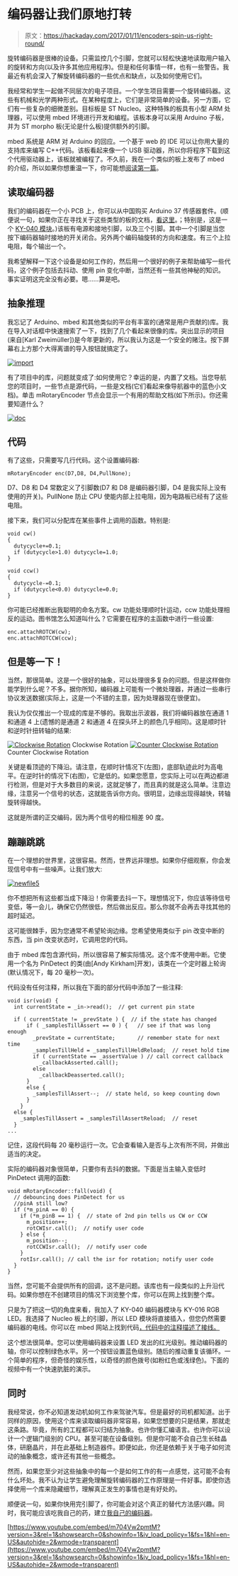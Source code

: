 # 编码器让我们原地打转

> 原文：<https://hackaday.com/2017/01/11/encoders-spin-us-right-round/>

旋转编码器是很棒的设备。只需监控几个引脚，您就可以轻松快速地读取用户输入的旋转和方向(以及许多其他应用程序)。但是和任何事情一样，也有一些警告。我最近有机会深入了解旋转编码器的一些优点和缺点，以及如何使用它们。

我经常和学生一起做不同层次的电子项目。一个学生项目需要一个旋转编码器。这些有机械和光学两种形式。在某种程度上，它们是非常简单的设备。另一方面，它们有一些复杂的细微差别。目标板是 ST Nucleo。这种特殊的板具有小型 ARM 处理器，可以使用 mbed 环境进行开发和编程。该板本身可以采用 Arduino 子板，并为 ST morpho 板(无论是什么板)提供额外的引脚。

mbed 系统是 ARM 对 Arduino 的回应。一个基于 web 的 IDE 可以让你用大量的支持库来编写 C++代码。该板看起来像一个 USB 驱动器，所以你将程序下载到这个代用驱动器上，该板就被编程了。不久前，我在一个类似的板上发布了 mbed 的介绍，所以如果你想重温一下，你可能想[阅读第一篇](http://hackaday.com/2015/08/11/getting-started-with-arm-using-mbed/)。

## 读取编码器

我们的编码器在一个小 PCB 上，你可以从中国购买 Arduino 37 传感器套件。(顺便说一句，如果你正在寻找关于这些类型的板的文档，[看这里](https://tkkrlab.nl/wiki/Arduino_37_sensors)。；特别是，这是一个 [KY-040 模块](https://tkkrlab.nl/wiki/Arduino_KY-040_Rotary_encoder_module)。)该板有电源和接地引脚，以及三个引脚。其中一个引脚是当您按下编码器轴时接地的开关闭合。另外两个编码轴旋转的方向和速度。有三个上拉电阻，每个输出一个。

我希望解释一下这个设备是如何工作的，然后用一个很好的例子来帮助编写一些代码，这个例子包括去抖动、使用 pin 变化中断，当然还有一些其他神秘的知识。事实证明这完全没有必要。嗯……算是吧。

## 抽象推理

我忘记了 Arduino、mbed 和其他类似的平台有丰富的(通常是用户贡献的)库。我在导入对话框中快速搜索了一下，找到了几个看起来很像的库。突出显示的项目(来自[Karl Zweimüller])是今年更新的，所以我认为这是一个安全的赌注。按下屏幕右上方那个大得离谱的导入按钮就搞定了。

[![import](img/335daf958d8f870acf08bc91571b59f4.png)](https://hackaday.com/wp-content/uploads/2016/12/import.png)

有了项目中的库，问题就变成了:如何使用它？幸运的是，内置了文档。当您导航您的项目时，一些节点是源代码，一些是文档(它们看起来像导航器中的蓝色小文档)。单击 mRotaryEncoder 节点会显示一个有用的帮助文档(如下所示)。你还需要知道什么？

[![doc](img/6ddf8de2ce43716df285ef1243e3968a.png)](https://hackaday.com/wp-content/uploads/2016/12/doc.png)

## 代码

有了这些，只需要写几行代码。这个设置编码器:

```
mRotaryEncoder enc(D7,D8, D4,PullNone);
```

D7、D8 和 D4 常数定义了引脚数(D7 和 D8 是编码器引脚，D4 是我实际上没有使用的开关)。PullNone 防止 CPU 使能内部上拉电阻，因为电路板已经有了这些电阻。

接下来，我们可以分配库在某些事件上调用的函数。特别是:

```
void cw()
{
  dutycycle+=0.1;
  if (dutycycle>1.0) dutycycle=1.0;
}

void ccw()
{
  dutycycle-=0.1;
  if (dutycycle<0.0) dutycycle=0.0;
}
```

你可能已经推断出我聪明的命名方案。cw 功能处理顺时针运动，ccw 功能处理相反的运动。图书馆怎么知道叫什么？它需要在程序的主函数中进行一些设置:

```
enc.attachROTCW(cw);
enc.attachROTCCW(ccw);
```

## 但是等一下！

当然，那很简单。这是一个很好的抽象，可以处理很多复杂的问题。但是这样做你能学到什么呢？不多。据你所知，编码器上可能有一个微处理器，并通过一些串行协议发送数据(实际上，这是一个不错的主意，因为处理器现在很便宜)。

我认为仅仅推出一个现成的库是不够的。我取出示波器，我们将编码器放在通道 1 和通道 4 上(遗憾的是通道 2 和通道 4 在探头环上的颜色几乎相同)。这是顺时针和逆时针扭转轴的结果:

 [![Clockwise Rotation](img/a5388ff5745e1b3315955b0f6d8310ad.png "newfile6")](https://hackaday.com/2017/01/11/encoders-spin-us-right-round/newfile6/) Clockwise Rotation [![Counter Clockwise Rotation](img/a93de4320f63fbbfec6022bb24df200c.png "newfile7")](https://hackaday.com/2017/01/11/encoders-spin-us-right-round/newfile7/) Counter Clockwise Rotation

关键是看顶迹的下降沿。请注意，在顺时针情况下(左图)，底部轨迹此时为高电平。在逆时针的情况下(右图)，它是低的。如果您愿意，您实际上可以在两边都进行检测，但是对于大多数目的来说，这就足够了，而且真的就是这么简单。注意边缘，注意另一个信号的状态，这就能告诉你方向。很明显，边缘出现得越快，转轴旋转得越快。

这就是所谓的正交编码，因为两个信号的相位相差 90 度。

## 蹦蹦跳跳

在一个理想的世界里，这很容易。然而，世界远非理想。如果你仔细观察，你会发现信号中有一些噪声。让我们放大:

[![newfile5](img/af3088cfb3f8bfda6cfb00e7f313bc6d.png)](https://hackaday.com/wp-content/uploads/2016/12/newfile5.png)

你不想把所有这些都当成下降沿！你需要去抖一下。理想情况下，你应该等待信号变低，等一会儿，确保它仍然很低，然后做出反应。那么你就不会再去寻找其他的超时延迟。

这可能很棘手，因为您通常不希望轮询边缘。您希望使用类似于 pin 改变中断的东西，当 pin 改变状态时，它调用您的代码。

由于 mbed 库包含源代码，所以很容易了解实际情况。这个库不使用中断。它使用一个名为 PinDetect 的类(由[Andy Kirkham]开发)，该类在一个定时器上轮询(默认情况下，每 20 毫秒一次)。

代码没有任何注释，所以我在下面的部分代码中添加了一些注释:

```
void isr(void) {
  int currentState = _in->read();  // get current pin state

  if ( currentState != _prevState ) {  // if the state has changed
      if ( _samplesTillAssert == 0 ) {   // see if that was long enough
        _prevState = currentState;       // remember state for next time
        _samplesTillHeld = _samplesTillHeldReload;  // reset hold time
        if ( currentState == _assertValue ) // call correct callback
          _callbackAsserted.call();
        else 
          _callbackDeasserted.call();
      }
      else {
        _samplesTillAssert--;  // state held, so keep counting down
      }
    }
  else {
    _samplesTillAssert = _samplesTillAssertReload;  // reset
  }
...

```

记住，这段代码每 20 毫秒运行一次。它会查看输入是否与上次有所不同，并做出适当的决定。

实际的编码器对象很简单，只要你有去抖的数据。下面是当主输入变低时 PinDetect 调用的函数:

```
void mRotaryEncoder::fall(void) {
  // debouncing does PinDetect for us
  //pinA still low?
  if (*m_pinA == 0) {
    if (*m_pinB == 1) {  // state of 2nd pin tells us CW or CCW
      m_position++;
      rotCWIsr.call();  // notify user code
    } else {
      m_position--;
      rotCCWIsr.call();  // notify user code
    }
    rotIsr.call(); // call the isr for rotation; notify user code
  }
}
```

当然，您可能不会提供所有的回调，这不是问题。该库也有一段类似的上升沿代码。如果你想在不创建项目的情况下浏览整个库，你可以在网上找到整个库。

只是为了把这一切的角度来看，我加入了 KY-040 编码器模块与 KY-016 RGB LED。我选择了 Nucleo 板上的引脚，所以 LED 模块将直接插入，但您仍然需要编码器的电线。你可以在 mbed 网站上找到代码[，代码中的注释描述了接线。](https://developer.mbed.org/users/wd5gnr/code/Nucleo_Encoder_RGB/)

这个想法很简单。您可以使用编码器来设置 LED 发出的红光级别。推动编码器的轴，你可以控制绿色水平。另一个按钮设置蓝色级别。随后的推动重复该循环。一个简单的程序，但奇怪的娱乐性，以奇怪的颜色拨号(如粉红色或浅绿色)。下面的视频中有一个快速肮脏的演示。

## 同时

我经常说，你不必知道发动机如何工作来驾驶汽车。但是最好的司机都知道。出于同样的原因，使用这个库来读取编码器非常容易，如果您想要的只是结果，那就走这条路。毕竟，所有的工程都可以归结为抽象。也许你懂汇编语言。也许你可以设计一个逻辑门级别的 CPU。甚至可能在设备级别。但是你可能不会自己生长硅晶体，研磨晶片，并在此基础上制造器件。即便如此，你还是依赖于关于电子如何流动的抽象概念，或许还有其他一些概念。

然而，如果您至少对这些抽象中的每一个是如何工作的有一点感觉，这可能不会有什么坏处。我不认为让学生避免理解旋转编码器的工作原理是一件好事。即使你选择使用一个库来隐藏细节，理解真正发生的事情也是有好处的。

顺便说一句，如果你快用完引脚了，你可能会对这个真正的替代方法感兴趣。同时，我可能应该吃我自己的药，建立[我自己的编码器](http://hackaday.com/2016/01/08/video-gives-you-the-basics-of-diy-rotary-encoders/)。

 [https://www.youtube.com/embed/m704Vw2pmtM?version=3&rel=1&showsearch=0&showinfo=1&iv_load_policy=1&fs=1&hl=en-US&autohide=2&wmode=transparent](https://www.youtube.com/embed/m704Vw2pmtM?version=3&rel=1&showsearch=0&showinfo=1&iv_load_policy=1&fs=1&hl=en-US&autohide=2&wmode=transparent)

